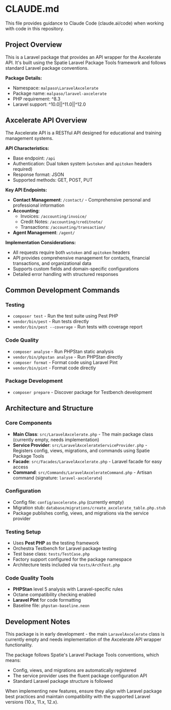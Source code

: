 # CLAUDE.md

This file provides guidance to Claude Code (claude.ai/code) when working with code in this repository.

## Project Overview

This is a Laravel package that provides an API wrapper for the Axcelerate API. It's built using the Spatie Laravel Package Tools framework and follows standard Laravel package conventions.

**Package Details:**
- Namespace: `malpaso\LaravelAxcelerate`
- Package name: `malpaso/laravel-axcelerate`
- PHP requirement: ^8.3
- Laravel support: ^10.0||^11.0||^12.0

## Axcelerate API Overview

The Axcelerate API is a RESTful API designed for educational and training management systems.

**API Characteristics:**
- Base endpoint: `/api`
- Authentication: Dual token system (`wstoken` and `apitoken` headers required)
- Response format: JSON
- Supported methods: GET, POST, PUT

**Key API Endpoints:**
- **Contact Management**: `/contact/` - Comprehensive personal and professional information
- **Accounting**: 
  - Invoices: `/accounting/invoice/`
  - Credit Notes: `/accounting/creditnote/` 
  - Transactions: `/accounting/transaction/`
- **Agent Management**: `/agent/`

**Implementation Considerations:**
- All requests require both `wstoken` and `apitoken` headers
- API provides comprehensive management for contacts, financial transactions, and organizational data
- Supports custom fields and domain-specific configurations
- Detailed error handling with structured responses

## Common Development Commands

### Testing
- `composer test` - Run the test suite using Pest PHP
- `vendor/bin/pest` - Run tests directly
- `vendor/bin/pest --coverage` - Run tests with coverage report

### Code Quality
- `composer analyse` - Run PHPStan static analysis
- `vendor/bin/phpstan analyse` - Run PHPStan directly
- `composer format` - Format code using Laravel Pint
- `vendor/bin/pint` - Format code directly

### Package Development
- `composer prepare` - Discover package for Testbench development

## Architecture and Structure

### Core Components
- **Main Class**: `src/LaravelAxcelerate.php` - The main package class (currently empty, needs implementation)
- **Service Provider**: `src/LaravelAxcelerateServiceProvider.php` - Registers config, views, migrations, and commands using Spatie Package Tools
- **Facade**: `src/Facades/LaravelAxcelerate.php` - Laravel facade for easy access
- **Command**: `src/Commands/LaravelAxcelerateCommand.php` - Artisan command (signature: `laravel-axcelerate`)

### Configuration
- Config file: `config/axcelerate.php` (currently empty)
- Migration stub: `database/migrations/create_axcelerate_table.php.stub`
- Package publishes config, views, and migrations via the service provider

### Testing Setup
- Uses **Pest PHP** as the testing framework
- Orchestra Testbench for Laravel package testing
- Test base class: `tests/TestCase.php`
- Factory support configured for the package namespace
- Architecture tests included via `tests/ArchTest.php`

### Code Quality Tools
- **PHPStan** level 5 analysis with Laravel-specific rules
- Octane compatibility checking enabled
- **Laravel Pint** for code formatting
- Baseline file: `phpstan-baseline.neon`

## Development Notes

This package is in early development - the main `LaravelAxcelerate` class is currently empty and needs implementation of the Axcelerate API wrapper functionality.

The package follows Spatie's Laravel Package Tools conventions, which means:
- Config, views, and migrations are automatically registered
- The service provider uses the fluent package configuration API
- Standard Laravel package structure is followed

When implementing new features, ensure they align with Laravel package best practices and maintain compatibility with the supported Laravel versions (10.x, 11.x, 12.x).